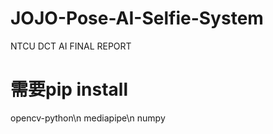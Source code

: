 # JOJO-Pose-AI-Selfie-System
NTCU DCT AI FINAL REPORT
# 需要pip install
opencv-python\n
mediapipe\n
numpy
